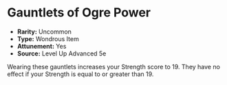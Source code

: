 # Gauntlets of Ogre Power

- **Rarity:** Uncommon
- **Type:** Wondrous Item
- **Attunement:** Yes
- **Source:** Level Up Advanced 5e

Wearing these gauntlets increases your Strength score to 19\. They have no effect if your Strength is equal to or greater than 19.
